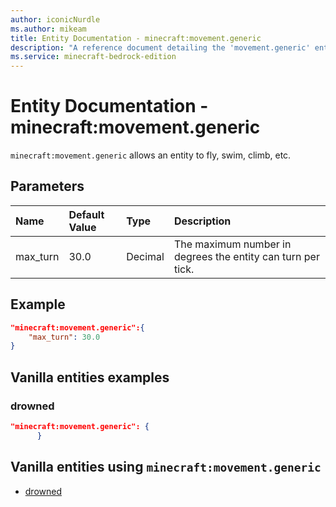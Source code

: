 ```yaml
---
author: iconicNurdle
ms.author: mikeam
title: Entity Documentation - minecraft:movement.generic
description: "A reference document detailing the 'movement.generic' entity component"
ms.service: minecraft-bedrock-edition
---
```


# Entity Documentation - minecraft:movement.generic

`minecraft:movement.generic` allows an entity to fly, swim, climb, etc.

## Parameters

|Name |Default Value  |Type  |Description  |
|:----------|:----------|:----------|:----------|
| max_turn| 30.0| Decimal| The maximum number in degrees the entity can turn per tick. |

## Example

```json
"minecraft:movement.generic":{
    "max_turn": 30.0
}
```

## Vanilla entities examples

### drowned

```json
"minecraft:movement.generic": {
      }
```

## Vanilla entities using `minecraft:movement.generic`

- [drowned](../../../../Source/VanillaBehaviorPack_Snippets/entities/drowned.md)

